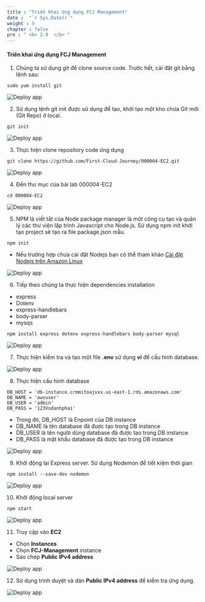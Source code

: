```yaml
---
title : "Triển khai ứng dụng FCJ Management"
date :  "`r Sys.Date()`" 
weight : 9
chapter : false
pre : " <b> 2.9  </b> "
---
```


#### Triển khai ứng dụng FCJ Management

1. Chúng ta sử dụng git để clone source code. Trước hết, cài đặt git bằng lệnh sau:

```
sudo yum install git
```

![Deploy app](/images/2-Prerequiste/2.9-Deployapp/0001-deployapp.png?featherlight=false&width=90pc)

2. Sử dụng lệnh git init được sử dụng để tạo, khởi tạo một kho chứa Git mới (Git Repo) ở local.

```
git init
```

![Deploy app](/images/2-Prerequiste/2.9-Deployapp/0002-deployapp.png?featherlight=false&width=90pc)

3. Thực hiện clone repository code ứng dụng

```
git clone https://github.com/First-Cloud-Journey/000004-EC2.git
```

![Deploy app](/images/2-Prerequiste/2.9-Deployapp/0003-deployapp.png?featherlight=false&width=90pc)

4. Đến thư mục của bài lab 000004-EC2

```
cd 000004-EC2
```

![Deploy app](/images/2-Prerequiste/2.9-Deployapp/0004-deployapp.png?featherlight=false&width=90pc)

5. NPM là viết tắt của Node package manager là một công cụ tạo và quản lý các thư viện lập trình Javascript cho Node.js. Sử dụng npm init khởi tạo project sẽ tạo ra file package.json mẫu.

```
npm init

```

- Nếu trường hợp chưa cài đặt Nodejs bạn có thể tham khảo [Cài đặt Nodejs trên Amazon Linux](https://000004.awsstudygroup.com/vi/6-awsfcjmanagement-linux/6.2-setupnodejsonec2linux/)

![Deploy app](/images/2-Prerequiste/2.9-Deployapp/0005-deployapp.png?featherlight=false&width=90pc)

6. Tiếp theo chúng ta thực hiện dependencies installation

- express
- Dotenv
- express-handlebars
- body-parser
- mysqs

```
npm install express dotenv express-handlebars body-parser mysql
```

![Deploy app](/images/2-Prerequiste/2.9-Deployapp/0006-deployapp.png?featherlight=false&width=90pc)

7. Thực hiện kiểm tra và tạo một file **.env** sử dụng **vi** để cấu hình database.

![Deploy app](/images/2-Prerequiste/2.9-Deployapp/0007-deployapp.png?featherlight=false&width=90pc)

8. Thực hiện cấu hình database

```
DB_HOST = 'db-instance.crmmitoajvxx.us-east-1.rds.amazonaws.com'
DB_NAME = 'awsuser'
DB_USER = 'admin'
DB_PASS = '123Vodanhphai'
```

- Trong đó, DB_HOST là Enpoint của DB instance
- DB_NAME là tên database đã được tạo trong DB instance
- DB_USER là tên người dùng database đã được tạo trong DB instance
- DB_PASS là mật khẩu database đã được tạo trong DB instance

![Deploy app](/images/2-Prerequiste/2.9-Deployapp/0008-deployapp.png?featherlight=false&width=90pc)

9. Khởi động lại Express server. Sử dụng Nodemon để tiết kiệm thời gian

```
npm install --save-dev nodemon
```

![Deploy app](/images/2-Prerequiste/2.9-Deployapp/0009-deployapp.png?featherlight=false&width=90pc)

10. Khởi động local server

```
npm start
```

![Deploy app](/images/2-Prerequiste/2.9-Deployapp/00010-deployapp.png?featherlight=false&width=90pc)

11. Truy cập vào **EC2**

- Chọn **Instances**
- Chọn **FCJ-Management** instance
- Sao chép **Public IPv4 address**

![Deploy app](/images/2-Prerequiste/2.9-Deployapp/00011-deployapp.png?featherlight=false&width=90pc)

12. Sử dụng trình duyệt và dán **Public IPv4 address** để kiểm tra ứng dụng.   

![Deploy app](/images/2-Prerequiste/2.9-Deployapp/00012-deployapp.png?featherlight=false&width=90pc)
